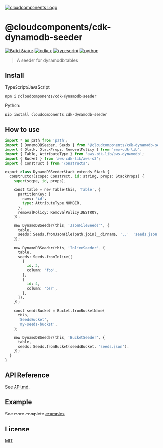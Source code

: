 [![cloudcomponents Logo](https://raw.githubusercontent.com/cloudcomponents/cdk-constructs/master/logo.png)](https://github.com/cloudcomponents/cdk-constructs)

# @cloudcomponents/cdk-dynamodb-seeder

[![Build Status](https://github.com/cloudcomponents/cdk-constructs/workflows/Build/badge.svg)](https://github.com/cloudcomponents/cdk-constructs/actions?query=workflow=Build)
[![cdkdx](https://img.shields.io/badge/buildtool-cdkdx-blue.svg)](https://github.com/hupe1980/cdkdx)
[![typescript](https://img.shields.io/badge/jsii-typescript-blueviolet.svg)](https://www.npmjs.com/package/@cloudcomponents/cdk-dynamodb-seeder)
[![python](https://img.shields.io/badge/jsii-python-blueviolet.svg)](https://pypi.org/project/cloudcomponents.cdk-dynamodb-seeder/)

> A seeder for dynamodb tables

## Install

TypeScript/JavaScript:

```bash
npm i @cloudcomponents/cdk-dynamodb-seeder
```

Python:

```bash
pip install cloudcomponents.cdk-dynamodb-seeder
```

## How to use

```python
import * as path from 'path';
import { DynamoDBSeeder, Seeds } from '@cloudcomponents/cdk-dynamodb-seeder';
import { Stack, StackProps, RemovalPolicy } from 'aws-cdk-lib';
import { Table, AttributeType } from 'aws-cdk-lib/aws-dynamodb';
import { Bucket } from 'aws-cdk-lib/aws-s3';
import { Construct } from 'constructs';

export class DynamoDBSeederStack extends Stack {
  constructor(scope: Construct, id: string, props: StackProps) {
    super(scope, id, props);

    const table = new Table(this, 'Table', {
      partitionKey: {
        name: 'id',
        type: AttributeType.NUMBER,
      },
      removalPolicy: RemovalPolicy.DESTROY,
    });

    new DynamoDBSeeder(this, 'JsonFileSeeder', {
      table,
      seeds: Seeds.fromJsonFile(path.join(__dirname, '..', 'seeds.json')),
    });

    new DynamoDBSeeder(this, 'InlineSeeder', {
      table,
      seeds: Seeds.fromInline([
        {
          id: 3,
          column: 'foo',
        },
        {
          id: 4,
          column: 'bar',
        },
      ]),
    });

    const seedsBucket = Bucket.fromBucketName(
      this,
      'SeedsBucket',
      'my-seeds-bucket',
    );

    new DynamoDBSeeder(this, 'BucketSeeder', {
      table,
      seeds: Seeds.fromBucket(seedsBucket, 'seeds.json'),
    });
  }
}
```

## API Reference

See [API.md](https://github.com/cloudcomponents/cdk-constructs/tree/master/packages/cdk-dynamodb-seeder/API.md).

## Example

See more complete [examples](https://github.com/cloudcomponents/cdk-constructs/tree/master/examples).

## License

[MIT](https://github.com/cloudcomponents/cdk-constructs/tree/master/packages/cdk-dynamodb-seeder/LICENSE)
